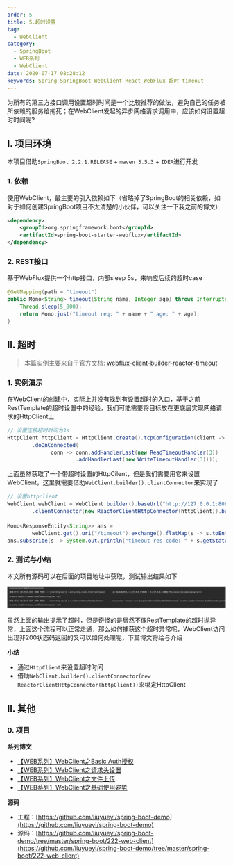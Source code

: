 ```yaml
---
order: 5
title: 5.超时设置
tag: 
  - WebClient
category: 
  - SpringBoot
  - WEB系列
  - WebClient
date: 2020-07-17 08:28:12
keywords: Spring SpringBoot WebClient React WebFlux 超时 timeout
---
```


为所有的第三方接口调用设置超时时间是一个比较推荐的做法，避免自己的任务被所依赖的服务给拖死；在WebClient发起的异步网络请求调用中，应该如何设置超时时间呢?

<!-- more -->

## I. 项目环境

本项目借助`SpringBoot 2.2.1.RELEASE` + `maven 3.5.3` + `IDEA`进行开发

### 1. 依赖

使用WebClient，最主要的引入依赖如下（省略掉了SpringBoot的相关依赖，如对于如何创建SpringBoot项目不太清楚的小伙伴，可以关注一下我之前的博文）

```xml
<dependency>
    <groupId>org.springframework.boot</groupId>
    <artifactId>spring-boot-starter-webflux</artifactId>
</dependency>
```

### 2. REST接口

基于WebFlux提供一个http接口，内部sleep 5s，来响应后续的超时case

```java
@GetMapping(path = "timeout")
public Mono<String> timeout(String name, Integer age) throws InterruptedException {
    Thread.sleep(5_000);
    return Mono.just("timeout req: " + name + " age: " + age);
}
```

## II. 超时

> 本篇实例主要来自于官方文档: [webflux-client-builder-reactor-timeout](https://docs.spring.io/spring/docs/current/spring-framework-reference/web-reactive.html#webflux-client-builder-reactor-timeout)

### 1. 实例演示

在WebClient的创建中，实际上并没有找到有设置超时的入口，基于之前RestTemplate的超时设置中的经验，我们可能需要将目标放在更底层实现网络请求的HttpClient上

```java
// 设置连接超时时间为3s
HttpClient httpClient = HttpClient.create().tcpConfiguration(client -> client.option(ChannelOption.CONNECT_TIMEOUT_MILLIS, 3_000)
        .doOnConnected(
              conn -> conn.addHandlerLast(new ReadTimeoutHandler(3))
                      .addHandlerLast(new WriteTimeoutHandler(3))));
```

上面虽然获取了一个带超时设置的HttpCilent，但是我们需要用它来设置WebClient，这里就需要借助`WebClient.builder().clientConnector`来实现了

```java
// 设置httpclient
WebClient webClient = WebClient.builder().baseUrl("http://127.0.0.1:8080")
        .clientConnector(new ReactorClientHttpConnector(httpClient)).build();

Mono<ResponseEntity<String>> ans =
        webClient.get().uri("/timeout").exchange().flatMap(s -> s.toEntity(String.class));
ans.subscribe(s -> System.out.println("timeout res code: " + s.getStatusCode()));
```

### 2. 测试与小结

本文所有源码可以在后面的项目地址中获取，测试输出结果如下

![](/imgs/200717/00.jpg)

虽然上面的输出提示了超时，但是奇怪的是居然不像RestTemplate的超时抛异常，上面这个流程可以正常走通，那么如何捕获这个超时异常呢，WebClient访问出现非200状态码返回的又可以如何处理呢，下篇博文将给与介绍

**小结**

- 通过`HttpClient`来设置超时时间
- 借助`WebClient.builder().clientConnector(new ReactorClientHttpConnector(httpClient))`来绑定HttpClient




## II. 其他

### 0. 项目

**系列博文**

- [【WEB系列】WebClient之Basic Auth授权](http://spring.hhui.top/spring-blog/2020/07/16/200716-SpringBoot%E7%B3%BB%E5%88%97WebClient%E4%B9%8BBasic-Auth%E6%8E%88%E6%9D%83/)
- [【WEB系列】WebClient之请求头设置](http://spring.hhui.top/spring-blog/2020/07/14/200714-SpringBoot%E7%B3%BB%E5%88%97WebClient%E4%B9%8B%E8%AF%B7%E6%B1%82%E5%A4%B4%E8%AE%BE%E7%BD%AE/)
- [【WEB系列】WebClient之文件上传](http://spring.hhui.top/spring-blog/2020/07/13/200713-SpringBoot%E7%B3%BB%E5%88%97WebClient%E4%B9%8B%E6%96%87%E4%BB%B6%E4%B8%8A%E4%BC%A0/)
- [【WEB系列】WebClient之基础使用姿势](http://spring.hhui.top/spring-blog/2020/07/09/200709-SpringBoot%E7%B3%BB%E5%88%97WebClient%E4%B9%8B%E5%9F%BA%E7%A1%80%E4%BD%BF%E7%94%A8%E5%A7%BF%E5%8A%BF/)

**源码**

- 工程：[https://github.com/liuyueyi/spring-boot-demo](https://github.com/liuyueyi/spring-boot-demo)
- 源码：[https://github.com/liuyueyi/spring-boot-demo/tree/master/spring-boot/222-web-client](https://github.com/liuyueyi/spring-boot-demo/tree/master/spring-boot/222-web-client)



